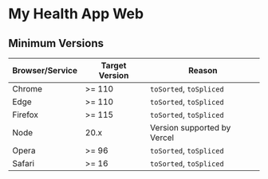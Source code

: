 # My Health App Web

## Minimum Versions

| Browser/Service | Target Version | Reason                      |
| --------------- | -------------- | --------------------------- |
| Chrome          | >= 110         | `toSorted`, `toSpliced`     |
| Edge            | >= 110         | `toSorted`, `toSpliced`     |
| Firefox         | >= 115         | `toSorted`, `toSpliced`     |
| Node            | 20.x           | Version supported by Vercel |
| Opera           | >= 96          | `toSorted`, `toSpliced`     |
| Safari          | >= 16          | `toSorted`, `toSpliced`     |
